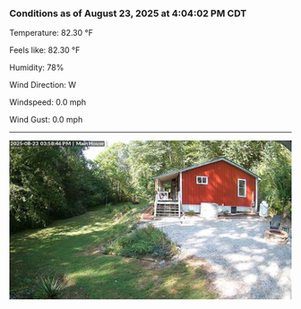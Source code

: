 ### Conditions as of August 23, 2025 at 4:04:02 PM CDT 

Temperature: 82.30 &deg;F

Feels like: 82.30 &deg;F

Humidity: 78%

Wind Direction: W

Windspeed: 0.0 mph

Wind Gust: 0.0 mph

---

<img src="./images/latest.jpeg"/>

